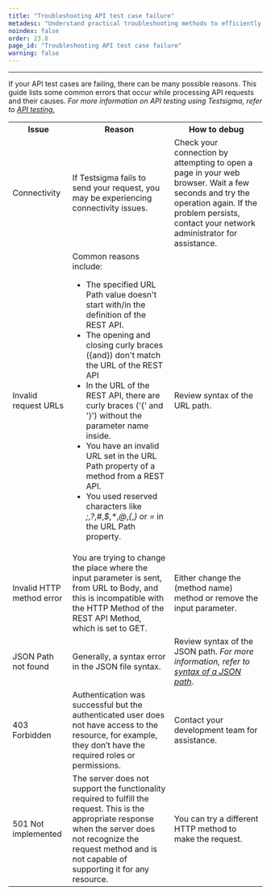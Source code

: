 ```yaml
---
title: "Troubleshooting API test case failure"
metadesc: "Understand practical troubleshooting methods to efficiently identify and resolve API test case failures in Testsigma, ensuring a seamless testing process."
noindex: false
order: 23.8
page_id: "Troubleshooting API test case failure"
warning: false
---
```

---
If your API test cases are failing, there can be many possible reasons. This guide lists some common errors that occur while processing API requests and their causes. *For more information on API testing using Testsigma, refer to [API testing.](https://testsigma.com/docs/api/overview/)*

<table>
  <tr>
    <th>Issue</th>
    <th>Reason</th>
    <th>How to debug</th>
  </tr>
  <tr>
    <td>Connectivity</td>
    <td>If Testsigma fails to send your request, you may be experiencing connectivity issues.</td>
    <td>Check your connection by attempting to open a page in your web browser.
Wait a few seconds and try the operation again. If the problem persists, contact your network administrator for assistance.</td>
  </tr>
  <tr>
    <td>Invalid request URLs</td>
    <td>Common reasons include:<ul>
  <li>The specified URL Path value doesn't start with/in the definition of the REST API.</li>
  <li>The opening and closing curly braces ({and}) don't match the URL of the REST API</li>
  <li>In the URL of the REST API, there are curly braces ('{' and '}') without the parameter name inside.</li>
  <li>You have an invalid URL set in the URL Path property of a method from a REST API.
</li>
<li>You used reserved characters like<em> ;</em>,<em>?</em>,<em>#</em>,<em>$</em>,<em>*</em>,<em>@</em>,<em>{</em>,<em>}</em> or <em>=</em> in the URL Path property.</li>
</ul></td>
<td>Review syntax of the URL path.</td>
  </tr>
  <tr>
  <td>Invalid HTTP method error</td>
  <td>You are trying to change the place where the input parameter is sent, from URL to Body, and this is incompatible with the HTTP Method of the REST API Method, which is set to GET.</td>
  <td>Either change the (method name) method or remove the input parameter.</td>
  </tr>
  <tr>
  <td>JSON Path not found</td>
  <td>Generally, a syntax error in the JSON file syntax.</td>
  <td>Review syntax of the JSON path. <em>For more information, refer to <a href="https://testsigma.com/tutorials/rest-api-testing/what-is-jsonpath/#syntax">syntax of a JSON path</a></em>.</td>
  </tr>
  <tr>
  <td>403 Forbidden</td>
  <td>Authentication was successful but the authenticated user does not have access to the resource, for example, they don’t have the required roles or permissions.</td>
  <td>Contact your development team for assistance.</td>
  </tr>
  <tr>
  <td>501 Not implemented</td>
  <td>The server does not support the functionality required to fulfill the request. This is the appropriate response when the server does not recognize the request method and is not capable of supporting it for any resource.</td>
  <td>You can try a different HTTP method to make the request.</td>
  </tr>
</table>

